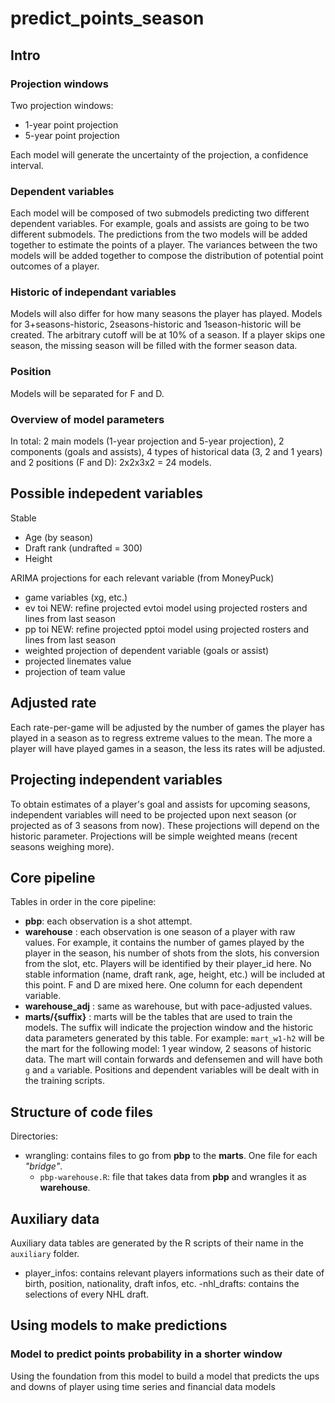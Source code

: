 # predict_points_season

## Intro

### Projection windows

Two projection windows:

-   1-year point projection
-   5-year point projection

Each model will generate the uncertainty of the projection, a confidence interval.

### Dependent variables

Each model will be composed of two submodels predicting two different dependent variables. For example, goals and assists are going to be two different submodels. The predictions from the two models will be added together to estimate the points of a player. The variances between the two models will be added together to compose the distribution of potential point outcomes of a player.

### Historic of independant variables

Models will also differ for how many seasons the player has played. Models for 3+seasons-historic, 2seasons-historic and 1season-historic will be created. The arbitrary cutoff will be at 10% of a season. If a player skips one season, the missing season will be filled with the former season data.

### Position

Models will be separated for F and D.

### Overview of model parameters

In total: 2 main models (1-year projection and 5-year projection), 2 components (goals and assists), 4 types of historical data (3, 2 and 1 years) and 2 positions (F and D): 2x2x3x2 = 24 models.

## Possible indepedent variables

Stable

-   Age (by season)
-   Draft rank (undrafted = 300)
-   Height

ARIMA projections for each relevant variable (from MoneyPuck)

-   game variables (xg, etc.)
-   ev toi NEW: refine projected evtoi model using projected rosters and lines from last season
-   pp toi NEW: refine projected pptoi model using projected rosters and lines from last season
-   weighted projection of dependent variable (goals or assist)
-   projected linemates value
-   projection of team value

## Adjusted rate

Each rate-per-game will be adjusted by the number of games the player has played in a season as to regress extreme values to the mean. The more a player will have played games in a season, the less its rates will be adjusted.

## Projecting independent variables

To obtain estimates of a player's goal and assists for upcoming seasons, independent variables will need to be projected upon next season (or projected as of 3 seasons from now). These projections will depend on the historic parameter. Projections will be simple weighted means (recent seasons weighing more).

## Core pipeline

Tables in order in the core pipeline:

-   **pbp**: each observation is a shot attempt.
-   **warehouse** : each observation is one season of a player with raw values. For example, it contains the number of games played by the player in the season, his number of shots from the slots, his conversion from the slot, etc. Players will be identified by their player_id here. No stable information (name, draft rank, age, height, etc.) will be included at this point. F and D are mixed here. One column for each dependent variable.
-   **warehouse_adj** : same as warehouse, but with pace-adjusted values.
-   **marts/{suffix}** : marts will be the tables that are used to train the models. The suffix will indicate the projection window and the historic data parameters generated by this table. For example: `mart_w1-h2` will be the mart for the following model: 1 year window, 2 seasons of historic data. The mart will contain forwards and defensemen and will have both `g` and `a` variable. Positions and dependent variables will be dealt with in the training scripts.

## Structure of code files

Directories:

-   wrangling: contains files to go from **pbp** to the **marts**. One file for each *"bridge"*.
    -   `pbp-warehouse.R`: file that takes data from **pbp** and wrangles it as **warehouse**.

## Auxiliary data

Auxiliary data tables are generated by the R scripts of their name in the `auxiliary` folder.

-   player_infos: contains relevant players informations such as their date of birth, position, nationality, draft infos, etc. -nhl_drafts: contains the selections of every NHL draft.

## Using models to make predictions

### Model to predict points probability in a shorter window

Using the foundation from this model to build a model that predicts the ups and downs of player using time series and financial data models
